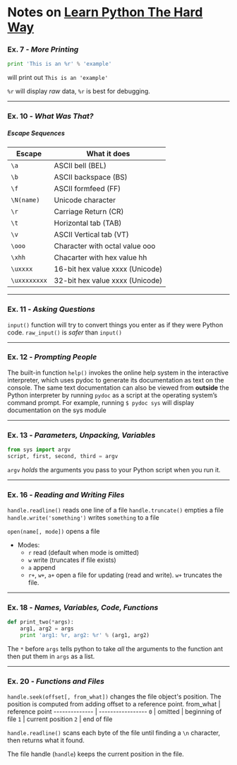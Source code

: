 # Notes on [Learn Python The Hard Way](http://learnpythonthehardway.org/book)


### Ex. 7 - *More Printing*

```python
print 'This is an %r' % 'example'
```
will print out
`This is an 'example'`

`%r` will display *raw* data, `%r` is best for debugging.

---

### Ex. 10 - *What Was That?*

##### **Escape Sequences**
Escape       | What it does
------------ | -------------------------------
`\a`         | ASCII bell (BEL)
`\b`         | ASCII backspace (BS)
`\f`         | ASCII formfeed (FF)
`\N(name)`   | Unicode character
`\r`         | Carriage Return (CR)
`\t`         | Horizontal tab (TAB)
`\v`         | ASCII Vertical tab (VT)
`\ooo`       | Character with octal value ooo
`\xhh`       | Chacarter with hex value hh
`\uxxxx`     | 16-bit hex value xxxx (Unicode)
`\uxxxxxxxx` | 32-bit hex value xxxx (Unicode)

---

### Ex. 11 - *Asking Questions*

`input()` function will try to convert things you enter as if they were Python code.
`raw_input()` is *safer* than `input()`

---

### Ex. 12 - *Prompting People*

The built-in function `help()` invokes the online help system in the interactive interpreter, which uses pydoc to generate its documentation as text on the console.
The same text documentation can also be viewed from **outside** the Python interpreter by running `pydoc` as a script at the operating system’s command prompt.
For example, running
`$ pydoc sys`
will display documentation on the sys module

---

### Ex. 13 - *Parameters, Unpacking, Variables*

```python
from sys import argv
script, first, second, third = argv
```
`argv` *holds* the arguments you pass to your Python script when you run it.

---

### Ex. 16 - *Reading and Writing Files*

`handle.readline()` reads one line of a file
`handle.truncate()` empties a file
`handle.write('something')` writes `something` to a file

`open(name[, mode])` opens a file
  * Modes:
    - `r` read (default when mode is omitted)
    - `w` write (truncates if file exists)
    - `a` append
    - `r+`, `w+`, `a+` open a file for updating (read and write). `w+` truncates the file.

---

### Ex. 18 - *Names, Variables, Code, Functions*

```python
def print_two(*args):
    arg1, arg2 = args
    print 'arg1: %r, arg2: %r' % (arg1, arg2)
```
The `*` before `args` tells python to take *all* the arguments to the function ant then put them in `args` as a list.

---

### Ex. 20 - *Functions and Files*

`handle.seek(offset[, from_what])` changes the file object's position.
The position is computed from adding offset to a reference point.
from_what      | reference point
-------------- | -----------------
`0` \| omitted | beginning of file
`1`            | current position
`2`            | end of file

`handle.readline()` scans each byte of the file until finding a `\n` character, then returns what it found.

The file handle (`handle`) keeps the current position in the file.

